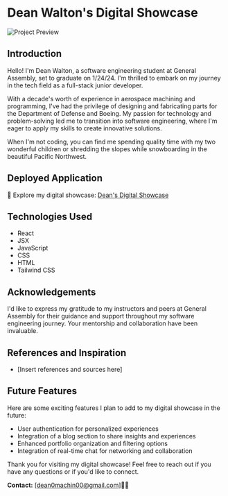 # Dean Walton's Digital Showcase

![Project Preview](https://i.imgur.com/NV9CX3z.png)

## Introduction

Hello! I'm Dean Walton, a software engineering student at General Assembly, set to graduate on 1/24/24. I'm thrilled to embark on my journey in the tech field as a full-stack junior developer. 

With a decade's worth of experience in aerospace machining and programming, I've had the privilege of designing and fabricating parts for the Department of Defense and Boeing. My passion for technology and problem-solving led me to transition into software engineering, where I'm eager to apply my skills to create innovative solutions.

When I'm not coding, you can find me spending quality time with my two wonderful children or shredding the slopes while snowboarding in the beautiful Pacific Northwest.

## Deployed Application

🚀 Explore my digital showcase: [Dean's Digital Showcase](https://deansdigitalshowcase.netlify.app/)

## Technologies Used

- React
- JSX
- JavaScript
- CSS
- HTML
- Tailwind CSS

## Acknowledgements

I'd like to express my gratitude to my instructors and peers at General Assembly for their guidance and support throughout my software engineering journey. Your mentorship and collaboration have been invaluable.

## References and Inspiration

- [Insert references and sources here]

## Future Features

Here are some exciting features I plan to add to my digital showcase in the future:

- User authentication for personalized experiences
- Integration of a blog section to share insights and experiences
- Enhanced portfolio organization and filtering options
- Integration of real-time chat for networking and collaboration

Thank you for visiting my digital showcase! Feel free to reach out if you have any questions or if you'd like to connect.

**Contact:** [dean0machin00@gmail.com]🧙‍♂️